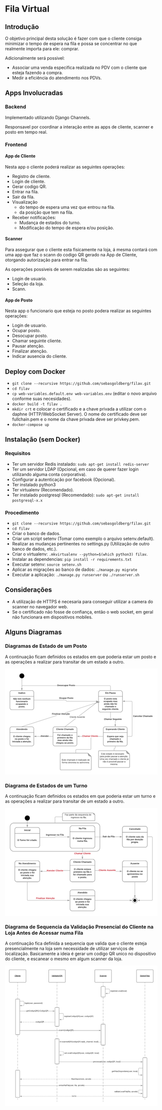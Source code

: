 # Fila Virtual

## Introdução

O objetivo principal desta solução é fazer com que o cliente consiga minimizar o tempo de espera na fila e possa se concentrar no que realmente importa para ele: comprar.

Adicionalmente será possivel:
- Associar uma venda especifica realizada no PDV com o cliente que esteja fazendo a compra.
- Medir a eficiência do atendimento nos PDVs.

## Apps Involucradas

### Backend

Implementado utilizando Django Channels.

Responsavel por coordinar a interação entre as apps de cliente, scanner e posto em tempo real.

### Frontend

#### App de Cliente

Nesta app o cliente poderá realizar as seguintes operações:
- Registro de cliente.
- Login de cliente.
- Gerar codigo QR.
- Entrar na fila.
- Sair da fila.
- Visualização
    - do tempo de espera uma vez que entrou na fila.
    - da posição que tem na fila.
- Receber notificações:
    - Mudança de estados do turno.
    - Modificação do tempo de espera e/ou posição.

#### Scanner

Para assegurar que o cliente esta fisicamente na loja, á mesma contará com uma
app que faz o scann do codigo QR gerado na App de Cliente, otorgando autorização
para entrar na fila.

As operações possiveis de serem realizadas são as seguintes:
- Login de usuario.
- Seleção da loja.
- Scann.

#### App de Posto
Nesta app o funcionario que esteja no posto podera realizar as seguintes operações:
- Login de usuario.
- Ocupar posto.
- Desocupar posto.
- Chamar seguinte cliente.
- Pausar atenção.
- Finalizar atenção.
- Indicar ausencia do cliente.

## Deploy com Docker
- `git clone --recursive https://github.com/sebasgoldberg/filav.git`
- `cd filav`
- `cp web-variables.default.env web-variables.env` (editar o novo arquivo conforme suas necesidades).
- `docker build -t filav .`
- `mkdir crt` e colocar o certificado e a chave privada a utilizar com o daphne (HTTP/WebSocket Server).
  O nome do certificado deve ser fullchain.pem e o nome da chave privada deve ser privkey.pem.
- `docker-compose up`

## Instalação (sem Docker)

### Requisitos
- Ter um servidor Redis instalado: `sudo apt-get install redis-server`
- Ter um servidor LDAP (Opcional, em caso de querer fazer login utilizando alguma conta corporativa).
- Configurar a autenticação por facebook (Opcional).
- Ter instalado python3
- Ter virtualenv (Recomendado).
- Ter instalado postgresql (Recomendado): `sudo apt-get install postgresql-x.x`

### Procedimento
- `git clone --recursive https://github.com/sebasgoldberg/filav.git`
- `cd filav`
- Criar o banco de dados.
- Criar um script setenv (Tomar como exemplo o arquivo setenv.default).
- Realizar as mudanças pertinentes no settings.py (Utilização de outro banco de dados, etc.).
- Criar o virtualenv: `.mkvirtualenv --python=$(which python3) filav`.
- Instalar as dependencias: `pip install -r requirements.txt`
- Executar setenv: `source setenv.sh`
- Aplicar as migrações ao banco de dados: `./manage.py migrate`
- Executar a aplicação: `./manage.py runserver` ou `./runserver.sh`

## Considerações

- A utilização de HTTPS é necesaria para conseguir utilizar a camera do scanner no navegador web.
- Se o certificado não fosse de confiança, então o web socket, em geral não funcionara em dispositivos mobiles.

## Alguns Diagramas

### Diagramas de Estado de um Posto

A continuação ficam definidos os estados em que poderia estar um posto e as operações
a realizar para transitar de um estado a outro.

![Diagrama de Estados Posto][estados_posto]

[estados_posto]: https://raw.githubusercontent.com/sebasgoldberg/filav/master/docs/estados-postos.png "Diagrama de Estados Postos"

### Diagrama de Estados de um Turno

A continuação ficam definidos os estados em que poderia estar um turno e as operações
a realizar para transitar de um estado a outro.

![Diagrama de Estados Turno][estados_turno]

[estados_turno]: https://raw.githubusercontent.com/sebasgoldberg/filav/master/docs/estados-turnos.png "Diagrama de Estados Turno"

### Diagrama de Sequencia da Validação Presencial do Cliente na Loja Antes de Acessar numa Fila

A continuação fica definida a sequencia que valida que o cliente esteja presencialmente na loja
sem necessidade de utilizar serviços de localização.
Basicamente a ideia é gerar um codigo QR unico no dispositivo do cliente, e escanear o mesmo em
algum scanner da loja.

![Diagrama de Sequencia Ingresso][sequencia_ingresso]

[sequencia_ingresso]: https://raw.githubusercontent.com/sebasgoldberg/filav/master/docs/sequencia-ingresso.png "Diagrama de Sequencia Ingresso"


